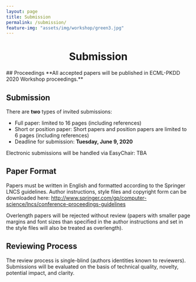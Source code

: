 ```yaml
---
layout: page
title: Submission
permalink: /submission/
feature-img: "assets/img/workshop/green3.jpg"
---
```


<h1 style="text-align: center">Submission</h1>
## Proceedings
**All accepted papers will be published in ECML-PKDD 2020 Workshop proceedings.**

## Submission
There are **two** types of invited submissions:

* Full paper: limited to 16 pages (including references)
* Short or position paper: Short papers and position papers are limited to 6 pages (including references)
* Deadline for submission: **Tuesday, June 9, 2020**


Electronic submissions will be handled via EasyChair: TBA

## Paper Format
Papers must be written in English and formatted according to the Springer LNCS guidelines.
Author instructions, style files and copyright form can be downloaded here:
<a href="http://www.springer.com/gp/computer-science/lncs/conference-proceedings-guidelines">http://www.springer.com/gp/computer-science/lncs/conference-proceedings-guidelines

Overlength papers will be rejected without review (papers with smaller page margins
and font sizes than specified in the author instructions and set in the style files will
also be treated as overlength).

## Reviewing Process
The review process is single-blind (authors identities known to reviewers).
Submissions will be evaluated on the basis of technical quality, novelty, potential impact, and clarity.
